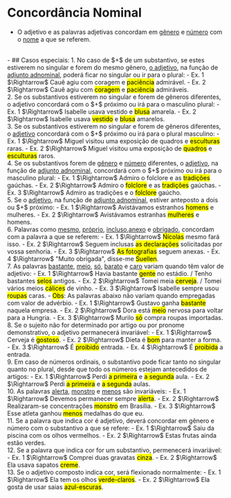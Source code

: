 # Concordância Nominal

- O adjetivo e as palavras adjetivas concordam em <u>gênero</u> e <u>número</u> com o <u>nome</u> a que se referem.
<br>
- ## Casos especiais:
    1. No caso de $+$ de um substantivo, se estes estiverem no singular e forem do mesmo gênero, <u>o adjetivo</u>, na função de <u>adjunto adnominal</u>, poderá ficar no singular ou ir para o plural:
        - Ex. 1 $\Rightarrow$ Cauê agiu com coragem e <mark class="hltr-red">paciência</mark> admirável.
        - Ex. 2 $\Rightarrow$ Cauê agiu com <mark class="hltr-red">coragem</mark> e <mark class="hltr-red">paciência</mark> admiráveis.
        <br>
    2. Se os substantivos estiverem no singular e forem de gêneros diferentes, o adjetivo concordará com o $+$ próximo ou irá para o masculino plural:
        - Ex. 1 $\Rightarrow$ Isabelle usava vestido e <mark class="hltr-red">blusa</mark> amarela.
        - Ex. 2 $\Rightarrow$ Isabelle usava <mark class="hltr-red">vestido</mark> e <mark class="hltr-red">blusa</mark> amarelos.
    <br>
    3. Se os substantivos estiverem no singular e forem de gêneros diferentes, o <u>adjetivo</u> concordará com o $+$ próximo ou irá para o plural masculino:
        - Ex. 1 $\Rightarrow$ Miguel visitou uma exposição de quadros e <mark class="hltr-red">esculturas</mark> raras.
        - Ex. 2 $\Rightarrow$ Miguel visitou uma exposição de <mark class="hltr-red">quadros</mark> e <mark class="hltr-red">esculturas</mark> raros.
        <br>
    4. Se os substantivos forem de <u>gênero</u> e <u>número</u> diferentes, o <u>adjetivo</u>, na função de <u>adjunto adnominal</u>, concordará com o $+$ próximo ou irá para o masculino plural:
        - Ex. 1 $\Rightarrow$ Admiro o folclore e as <mark class="hltr-red">tradições</mark> gaúchas.
        - Ex. 2 $\Rightarrow$ Admiro o <mark class="hltr-red">folclore</mark> e as <mark class="hltr-red">tradições</mark> gaúchas.
        - Ex. 3 $\Rightarrow$ Admiro as tradições e o <mark class="hltr-red">folclore</mark> gaúcho.
        <br>
    5. Se o <u>adjetivo</u>, na função de <u>adjunto adnominal</u>, estiver anteposto a dois ou $+$ próximo:
        - Ex. 1 $\Rightarrow$ Avistávamos estranhos <mark class="hltr-red">homens</mark> e mulheres.
        - Ex. 2 $\Rightarrow$ Avistávamos estranhas <mark class="hltr-red">mulheres</mark> e homens.
        <br>
    6. Palavras como <u>mesmo</u>, <u>próprio</u>, <u>incluso</u>,<u>anexo</u> e <u>obrigado</u>, concordam com a palavra a que se referem:
        - Ex. 1 $\Rightarrow$ <mark class="hltr-red">Nícolas</mark> mesmo fará isso.
        - Ex. 2 $\Rightarrow$ Seguem inclusas <mark class="hltr-red">as declarações</mark> solicitadas por vossa senhoria.
        - Ex. 3 $\Rightarrow$ <mark class="hltr-red">As fotografias</mark> seguem anexas.
        - Ex. 4 $\Rightarrow$ "Muito obrigada", disse-me <mark class="hltr-red">Suellen</mark>.
        <br>
    7. As palavras <u>bastante</u>, <u>meio</u>, <u>só</u>, <u>barato</u> e <u>caro</u> variam quando têm valor de adjetivo:
        - Ex. 1 $\Rightarrow$ Havia bastante <mark class="hltr-red">gente</mark> no estádio. / Tenho bastantes <mark class="hltr-red">selos</mark> antigos.
        - Ex. 2 $\Rightarrow$ Tomei meia <mark class="hltr-red">cerveja</mark>. / Tomei vários meios <mark class="hltr-red">cálices</mark> de vinho.
        - Ex. 3 $\Rightarrow$ Isabelle sempre usou <mark class="hltr-red">roupas</mark> caras.
        - <mark class="hltr-red">Obs</mark>: As palavras abaixo não variam quando empregadas com valor de advérbio.
        - Ex. 1 $\Rightarrow$ Gustavo ganha <mark class="hltr-red">bastante</mark> naquela empresa.
        - Ex. 2 $\Rightarrow$ Dora está <mark class="hltr-red">meio</mark> nervosa para voltar para a Hungria.
        - Ex. 3 $\Rightarrow$ Murilo <mark class="hltr-red">só</mark> compra roupas importadas.
        <br>
    8. Se o sujeito não for determinado por artigo ou por pronome demonstrativo, o adjetivo permanecerá invariável:
        - Ex. 1 $\Rightarrow$ Cerveja é <mark class="hltr-red">gostoso</mark>.
        - Ex. 2 $\Rightarrow$ Dieta é <mark class="hltr-red">bom</mark> para manter a forma.
        - Ex. 3 $\Rightarrow$ É <mark class="hltr-red">proibido</mark> entrada.
        - Ex. 4 $\Rightarrow$ É <mark class="hltr-red">proibida</mark> a entrada.
        <br>
    9. Em caso de números ordinais, o substantivo pode ficar tanto no singular quanto no plural, desde que todo os números estejam antecedidos de artigos:
        - Ex. 1 $\Rightarrow$ Perdi <mark class="hltr-red">a primeira</mark> e <mark class="hltr-red">a segunda</mark> aula.
        - Ex. 2 $\Rightarrow$ Perdi <mark class="hltr-red">a primeira</mark> e <mark class="hltr-red">a segunda</mark> aulas.
        <br>
    10. As palavras <u>alerta</u>, <u>monstro</u> e <u>menos</u> são invariáveis:
        - Ex. 1 $\Rightarrow$ Devemos permanecer sempre <mark class="hltr-red">alerta</mark>.
        - Ex. 2 $\Rightarrow$ Realizaram-se concentrações <mark class="hltr-red">monstro</mark> em Brasília.
        - Ex. 3 $\Rightarrow$ Esse atleta ganhou <mark class="hltr-red">menos</mark> medalhas do que eu.
        <br>
    11. Se a palavra que indica cor é adjetivo, deverá concordar em gênero e número com o substantivo a que se refere:
        - Ex. 1 $\Rightarrow$ Saiu da piscina com os olhos vermelhos.
        - Ex. 2 $\Rightarrow$ Estas frutas ainda estão verdes.
        <br>
    12. Se a palavra que indica cor for um substantivo, permenecerá invariável:
        - Ex. 1 $\Rightarrow$ Comprei duas gravatas <mark class="hltr-red">cinza</mark>.
        - Ex. 2 $\Rightarrow$ Ela usava sapatos <mark class="hltr-red">creme</mark>.
        <br>
    13. Se o adjetivo composto indica cor, será flexionado normalmente:
        - Ex. 1 $\Rightarrow$ Ela tem os olhos <mark class="hltr-red">verde-claros</mark>.
        - Ex. 2 $\Rightarrow$ Ela gosta de usar saias <mark class="hltr-red">azul-escuras</mark>.